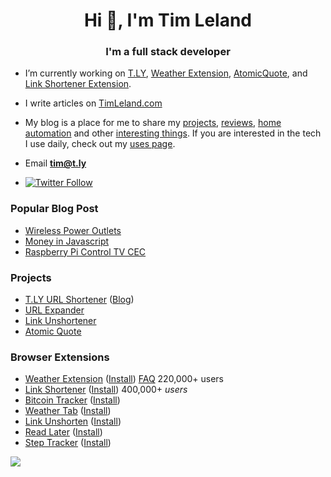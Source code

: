 <h1 align="center">Hi 👋, I'm Tim Leland</h1>
<h3 align="center">I'm a full stack developer</h3>

- I’m currently working on [T.LY](https://t.ly/), [Weather Extension](https://weatherextension.com/), [AtomicQuote](https://atomicquote.com/), and [Link Shortener Extension](https://t.ly/extension).

- I write articles on [TimLeland.com](https://timleland.com/)

- My blog is a place for me to share my [projects](https://timleland.com/category/side-project/), [reviews](https://timleland.com/category/review/), [home automation](https://timleland.com/category/home-automation/) and other [interesting things](https://timleland.com/category/raspberry-pi/). If you are interested in the tech I use daily, check out my [uses page](https://timleland.com/uses).

- Email **tim@t.ly**
- [![Twitter Follow](https://img.shields.io/badge/follow-%40TimLeland-1DA1F2?logo=twitter&style=social)](https://twitter.com/intent/user?screen_name=timleland)


### Popular Blog Post
- [Wireless Power Outlets](https://timleland.com/wireless-power-outlets/)
- [Money in Javascript](https://timleland.com/money-in-javascript/)
- [Raspberry Pi Control TV CEC](https://timleland.com/raspberry-pi-turn-tv-onoff-cec/)

### Projects

-   [T.LY URL Shortener](https://t.ly/) ([Blog](https://t.ly/blog))
-   [URL Expander](https://t.ly/tools/link-expander)
-   [Link Unshortener](https://linkunshorten.com/)
-   [Atomic Quote](https://atomicquote.com/)

### Browser Extensions

-   [Weather Extension](https://timleland.com/weather-chrome-extension/) ([Install](https://weatherextension.com/install)) [FAQ](https://timleland.com/weather-extension-faq/) 220,000+ users
-   [Link Shortener](https://timleland.com/link-shortener-extension/) ([Install](https://t.ly/extension)) 400,000+ *users*
-   [Bitcoin Tracker](https://timleland.com/bitcoin-tracker-extension/) ([Install](https://t.ly/bitcoin))
-   [Weather Tab](https://timleland.com/weathertab/) ([Install](https://chrome.google.com/webstore/detail/weather-tab/fncgdgifhdpnlfijpimlgaheiapclldd?authuser=2))
-   [Link Unshorten](https://linkunshorten.com/) ([Install](https://linkunshorten.com/extension))
-   [Read Later](https://timleland.com/read-later-extension/) ([Install](https://chrome.google.com/webstore/detail/read-later/hleifpgbhiladknmecmkpgbgfmlnjhoh))
-   [Step Tracker](https://timleland.com/Step-Tracker-Extension/) ([Install](https://chrome.google.com/webstore/detail/step-tracker/mmehkkgdjeabomkpmpfkemcomagemjfn))

<img src="https://komarev.com/ghpvc/?username=timleland">
